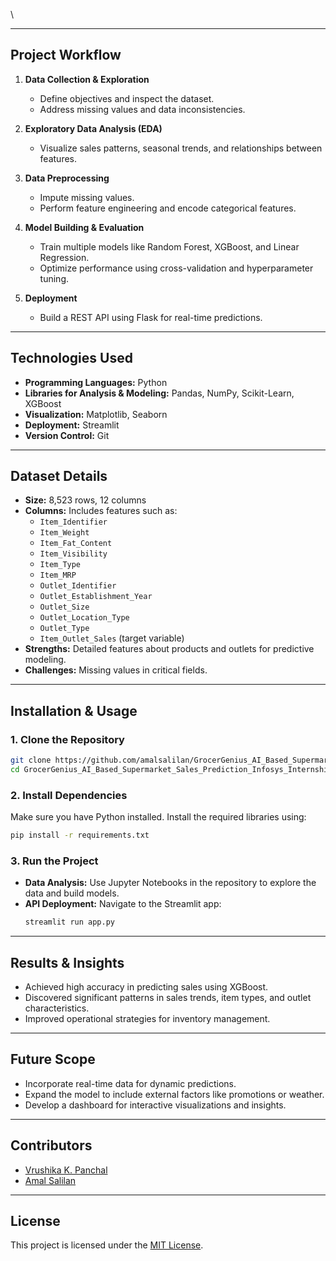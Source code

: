 \\

---

## **Project Workflow**  
1. **Data Collection & Exploration**  
   - Define objectives and inspect the dataset.  
   - Address missing values and data inconsistencies.  

2. **Exploratory Data Analysis (EDA)**  
   - Visualize sales patterns, seasonal trends, and relationships between features.  

3. **Data Preprocessing**  
   - Impute missing values.  
   - Perform feature engineering and encode categorical features.  

4. **Model Building & Evaluation**  
   - Train multiple models like Random Forest, XGBoost, and Linear Regression.  
   - Optimize performance using cross-validation and hyperparameter tuning.  

5. **Deployment**  
   - Build a REST API using Flask for real-time predictions.  

---

## **Technologies Used**  
- **Programming Languages:** Python  
- **Libraries for Analysis & Modeling:** Pandas, NumPy, Scikit-Learn, XGBoost  
- **Visualization:** Matplotlib, Seaborn  
- **Deployment:** Streamlit  
- **Version Control:** Git  

---

## **Dataset Details**  
- **Size:** 8,523 rows, 12 columns  
- **Columns:** Includes features such as:  
  - `Item_Identifier`  
  - `Item_Weight`  
  - `Item_Fat_Content`  
  - `Item_Visibility`  
  - `Item_Type`  
  - `Item_MRP`  
  - `Outlet_Identifier`  
  - `Outlet_Establishment_Year`  
  - `Outlet_Size`  
  - `Outlet_Location_Type`  
  - `Outlet_Type`  
  - `Item_Outlet_Sales` (target variable)  
- **Strengths:** Detailed features about products and outlets for predictive modeling.  
- **Challenges:** Missing values in critical fields.  

---

## **Installation & Usage**  

### **1. Clone the Repository**  
```bash
git clone https://github.com/amalsalilan/GrocerGenius_AI_Based_Supermarket_Sales_Prediction_Infosys_Internship_Oct2024.git
cd GrocerGenius_AI_Based_Supermarket_Sales_Prediction_Infosys_Internship_Oct2024
```

### **2. Install Dependencies**  
Make sure you have Python installed. Install the required libraries using:  
```bash
pip install -r requirements.txt
```

### **3. Run the Project**  
- **Data Analysis:** Use Jupyter Notebooks in the repository to explore the data and build models.  
- **API Deployment:** Navigate to the Streamlit app:  
  ```bash
  streamlit run app.py
  ```
---

## **Results & Insights**  
- Achieved high accuracy in predicting sales using XGBoost.  
- Discovered significant patterns in sales trends, item types, and outlet characteristics.  
- Improved operational strategies for inventory management.  

---

## **Future Scope**  
- Incorporate real-time data for dynamic predictions.  
- Expand the model to include external factors like promotions or weather.  
- Develop a dashboard for interactive visualizations and insights.  

---

## **Contributors**  
- [Vrushika K. Panchal](https://github.com/vrushika-k-panchal)  
- [Amal Salilan](https://github.com/amalsalilan)  

---

## **License**  
This project is licensed under the [MIT License](LICENSE).  
